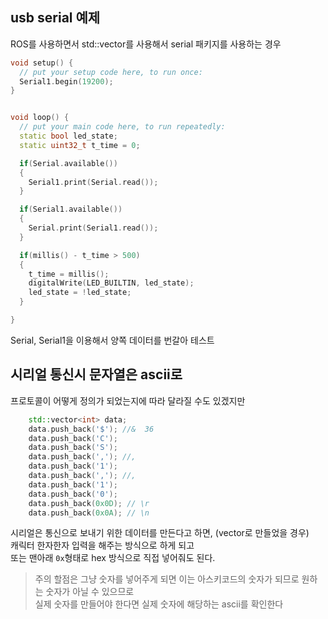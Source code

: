 ## usb serial 예제
ROS를 사용하면서 std::vector를 사용해서 serial 패키지를 사용하는 경우  

```cpp
void setup() {
  // put your setup code here, to run once:
  Serial1.begin(19200);
}


void loop() {
  // put your main code here, to run repeatedly:
  static bool led_state;
  static uint32_t t_time = 0;

  if(Serial.available())
  {
    Serial1.print(Serial.read());
  }

  if(Serial1.available())
  {
    Serial.print(Serial1.read());
  }

  if(millis() - t_time > 500)
  {
    t_time = millis();
    digitalWrite(LED_BUILTIN, led_state);
    led_state = !led_state;
  }

}
```

Serial, Serial1을 이용해서 양쪽 데이터를 번갈아 테스트 

## 시리얼 통신시 문자열은 ascii로

프로토콜이 어떻게 정의가 되었는지에 따라 달라질 수도 있겠지만  

```cpp
    std::vector<int> data;
    data.push_back('$'); //&  36
    data.push_back('C');
    data.push_back('S');
    data.push_back(','); //,
    data.push_back('1');
    data.push_back(','); //,
    data.push_back('1');
    data.push_back('0');
    data.push_back(0x0D); // \r
    data.push_back(0x0A); // \n
```

시리얼은 통신으로 보내기 위한 데이터를 만든다고 하면, (vector로 만들었을 경우)   
캐릭터 한자한자 입력을 해주는 방식으로 하게 되고   
또는 맨아래 `0x`형태로 hex 방식으로 직접 넣어줘도 된다.   

> 주의 할점은 그냥 숫자를 넣어주게 되면 이는 아스키코드의 숫자가 되므로 원하는 숫자가 아닐 수 있으므로   
실제 숫자를 만들어야 한다면 실제 숫자에 해당하는 ascii를 확인한다   



